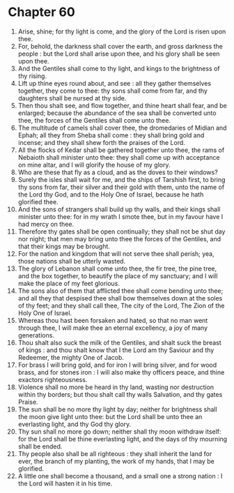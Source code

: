 # Chapter 60

1. Arise, shine; for thy light is come, and the glory of the Lord is risen upon thee.
2. For, behold, the darkness shall cover the earth, and gross darkness the people : but the Lord shall arise upon thee, and his glory shall be seen upon thee.
3. And the Gentiles shall come to thy light, and kings to the brightness of thy rising.
4. Lift up thine eyes round about, and see : all they gather themselves together, they come to thee: thy sons shall come from far, and thy daughters shall be nursed at thy side.
5. Then thou shalt see, and flow together, and thine heart shall fear, and be enlarged; because the abundance of the sea shall be converted unto thee, the forces of the Gentiles shall come unto thee.
6. The multitude of camels shall cover thee, the dromedaries of Midian and Ephah; all they from Sheba shall come : they shall bring gold and incense; and they shall shew forth the praises of the Lord.
7. All the flocks of Kedar shall be gathered together unto thee, the rams of Nebaioth shall minister unto thee: they shall come up with acceptance on mine altar, and I will glorify the house of my glory.
8. Who are these that fly as a cloud, and as the doves to their windows?
9. Surely the isles shall wait for me, and the ships of Tarshish first, to bring thy sons from far, their silver and their gold with them, unto the name of the Lord thy God, and to the Holy One of Israel, because he hath glorified thee.
10. And the sons of strangers shall build up thy walls, and their kings shall minister unto thee: for in my wrath I smote thee, but in my favour have I had mercy on thee.
11. Therefore thy gates shall be open continually; they shall not be shut day nor night; that men may bring unto thee the forces of the Gentiles, and that their kings may be brought.
12. For the nation and kingdom that will not serve thee shall perish; yea, those nations shall be utterly wasted.
13. The glory of Lebanon shall come unto thee, the fir tree, the pine tree, and the box together, to beautify the place of my sanctuary; and I will make the place of my feet glorious.
14. The sons also of them that afflicted thee shall come bending unto thee; and all they that despised thee shall bow themselves down at the soles of thy feet; and they shall call thee, The city of the Lord, The Zion of the Holy One of Israel.
15. Whereas thou hast been forsaken and hated, so that no man went through thee, I will make thee an eternal excellency, a joy of many generations.
16. Thou shalt also suck the milk of the Gentiles, and shalt suck the breast of kings : and thou shalt know that I the Lord am thy Saviour and thy Redeemer, the mighty One of Jacob.
17. For brass I will bring gold, and for iron I will bring silver, and for wood brass, and for stones iron : I will also make thy officers peace, and thine exactors righteousness.
18. Violence shall no more be heard in thy land, wasting nor destruction within thy borders; but thou shalt call thy walls Salvation, and thy gates Praise.
19. The sun shall be no more thy light by day; neither for brightness shall the moon give light unto thee: but the Lord shall be unto thee an everlasting light, and thy God thy glory.
20. Thy sun shall no more go down; neither shall thy moon withdraw itself: for the Lord shall be thine everlasting light, and the days of thy mourning shall be ended.
21. Thy people also shall be all righteous : they shall inherit the land for ever, the branch of my planting, the work of my hands, that I may be glorified.
22. A little one shall become a thousand, and a small one a strong nation : I the Lord will hasten it in his time.

